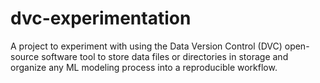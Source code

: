 # dvc-experimentation
A project to experiment with using the Data Version Control (DVC) open-source software tool to store data files or directories in storage and organize any ML modeling process into a reproducible workflow.
